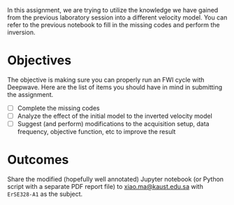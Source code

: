 In this assignment, we are trying to utilize the knowledge we have gained from the previous laboratory session into a different velocity model. You can refer to the previous notebook to fill in the missing codes and perform the inversion.

# Objectives

The objective is making sure you can properly run an FWI cycle with Deepwave. Here are the list of items you should have in mind in submitting the assignment.

- [ ] Complete the missing codes
- [ ] Analyze the effect of the initial model to the inverted velocity model
- [ ] Suggest (and perform) modifications to the acquisition setup, data frequency, objective function, etc to improve the result

# Outcomes

Share the modified (hopefully well annotated) Jupyter notebook (or Python script with a separate PDF report file) to xiao.ma@kaust.edu.sa with `ErSE328-A1` as the subject.